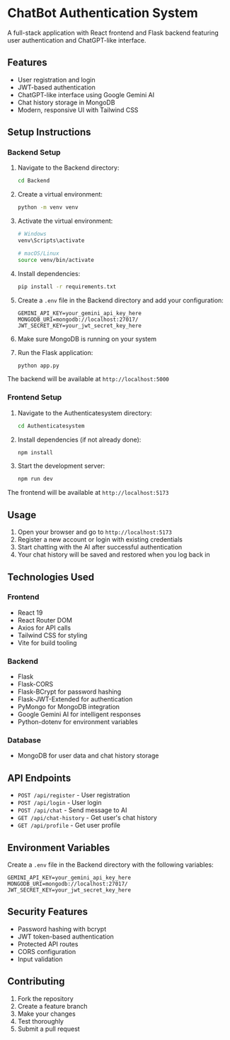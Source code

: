 # ChatBot Authentication System

A full-stack application with React frontend and Flask backend featuring user authentication and ChatGPT-like interface.

## Features

- User registration and login
- JWT-based authentication
- ChatGPT-like interface using Google Gemini AI
- Chat history storage in MongoDB
- Modern, responsive UI with Tailwind CSS

## Setup Instructions

### Backend Setup

1. Navigate to the Backend directory:
   ```bash
   cd Backend
   ```

2. Create a virtual environment:
   ```bash
   python -m venv venv
   ```

3. Activate the virtual environment:
   ```bash
   # Windows
   venv\Scripts\activate
   
   # macOS/Linux
   source venv/bin/activate
   ```

4. Install dependencies:
   ```bash
   pip install -r requirements.txt
   ```

5. Create a `.env` file in the Backend directory and add your configuration:
   ```
   GEMINI_API_KEY=your_gemini_api_key_here
   MONGODB_URI=mongodb://localhost:27017/
   JWT_SECRET_KEY=your_jwt_secret_key_here
   ```

6. Make sure MongoDB is running on your system

7. Run the Flask application:
   ```bash
   python app.py
   ```

The backend will be available at `http://localhost:5000`

### Frontend Setup

1. Navigate to the Authenticatesystem directory:
   ```bash
   cd Authenticatesystem
   ```

2. Install dependencies (if not already done):
   ```bash
   npm install
   ```

3. Start the development server:
   ```bash
   npm run dev
   ```

The frontend will be available at `http://localhost:5173`

## Usage

1. Open your browser and go to `http://localhost:5173`
2. Register a new account or login with existing credentials
3. Start chatting with the AI after successful authentication
4. Your chat history will be saved and restored when you log back in

## Technologies Used

### Frontend
- React 19
- React Router DOM
- Axios for API calls
- Tailwind CSS for styling
- Vite for build tooling

### Backend
- Flask
- Flask-CORS
- Flask-BCrypt for password hashing
- Flask-JWT-Extended for authentication
- PyMongo for MongoDB integration
- Google Gemini AI for intelligent responses
- Python-dotenv for environment variables

### Database
- MongoDB for user data and chat history storage

## API Endpoints

- `POST /api/register` - User registration
- `POST /api/login` - User login
- `POST /api/chat` - Send message to AI
- `GET /api/chat-history` - Get user's chat history
- `GET /api/profile` - Get user profile

## Environment Variables

Create a `.env` file in the Backend directory with the following variables:

```
GEMINI_API_KEY=your_gemini_api_key_here
MONGODB_URI=mongodb://localhost:27017/
JWT_SECRET_KEY=your_jwt_secret_key_here
```

## Security Features

- Password hashing with bcrypt
- JWT token-based authentication
- Protected API routes
- CORS configuration
- Input validation

## Contributing

1. Fork the repository
2. Create a feature branch
3. Make your changes
4. Test thoroughly
5. Submit a pull request
